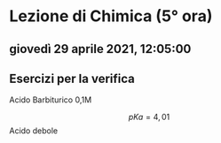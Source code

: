 # Lezione di Chimica (5° ora)

## giovedì 29 aprile 2021, 12:05:00
## Esercizi per la verifica


Acido Barbiturico 0,1M

$$
pKa=4,01
$$
Acido debole


<!--stackedit_data:
eyJoaXN0b3J5IjpbLTkxNjAxNTYxNSw2MjE5ODM3MjhdfQ==
-->
